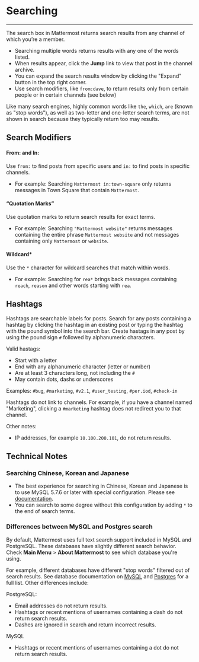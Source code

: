# Searching
_____

The search box in Mattermost returns search results from any channel of which you’re a member. 

- Searching multiple words returns results with any one of the words listed. 
- When results appear, click the **Jump** link to view that post in the channel archive.
- You can expand the search results window by clicking the "Expand" button in the top right corner. 
- Use search modifiers, like `from:dave`, to return results only from certain people or in certain channels (see below)

Like many search engines, highly common words like `the`, `which`, `are` (known as "stop words"), as well as two-letter and one-letter search terms, are not shown in search because they typically return too may results. 

## Search Modifiers

#### From: and In:
Use `from:` to find posts from specific users and `in:` to find posts in specific channels. 

- For example: Searching `Mattermost in:town-square` only returns messages in Town Square that contain `Mattermost`.

#### “Quotation Marks”
Use quotation marks to return search results for exact terms. 

- For example: Searching `"Mattermost website"` returns messages containing the entire phrase `Mattermost website` and not messages containing only `Mattermost` or `website`.

#### Wildcard* 
Use the `*` character for wildcard searches that match within words.

- For example: Searching for `rea*` brings back messages containing `reach`, `reason` and other words starting with `rea`.

## Hashtags

Hashtags are searchable labels for posts. Search for any posts containing a hashtag by clicking the hashtag in an existing post or typing the hashtag with the pound symbol into the search bar. Create hastags in any post by using the pound sign `#` followed by alphanumeric characters.

Valid hastags:
- Start with a letter
- End with any alphanumeric character (letter or number)
- Are at least 3 characters long, not including the `#` 
- May contain dots, dashs or underscores

Examples:
`#bug`, `#marketing`, `#v2.1`, `#user_testing`, `#per.iod`, `#check-in`

Hashtags do not link to channels. For example, if you have a channel named "Marketing", clicking a `#marketing` hashtag does not redirect you to that channel.

Other notes: 

- IP addresses, for example `10.100.200.101`, do not return results.

## Technical Notes

### Searching Chinese, Korean and Japanese
- The best experience for searching in Chinese, Korean and Japanese is to use MySQL 5.7.6 or later with special configuration. Please see [documentation](https://docs.mattermost.com/install/i18n.html).
- You can search to some degree without this configuration by adding `*` to the end of search terms. 

### Differences between MySQL and Postgres search 

By default, Mattermost uses full text search support included in MySQL and PostgreSQL. These databases have slightly different search behavior. Check **Main Menu** > **About Mattermost** to see which database you're using.

For example, different databases have different "stop words" filtered out of search results. See database documentation on [MySQL](http://dev.mysql.com/doc/refman/5.7/en/fulltext-stopwords.html) and [Postgres](http://apt-browse.org/browse/ubuntu/precise/main/i386/postgresql-9.1/9.1.3-2/file/usr/share/postgresql/9.1/tsearch_data/english.stop) for a full list. Other differences include: 

PostgreSQL: 
- Email addresses do not return results.
- Hashtags or recent mentions of usernames containing a dash do not return search results.
- Dashes are ignored in search and return incorrect results.

MySQL 
- Hashtags or recent mentions of usernames containing a dot do not return search results.

    
